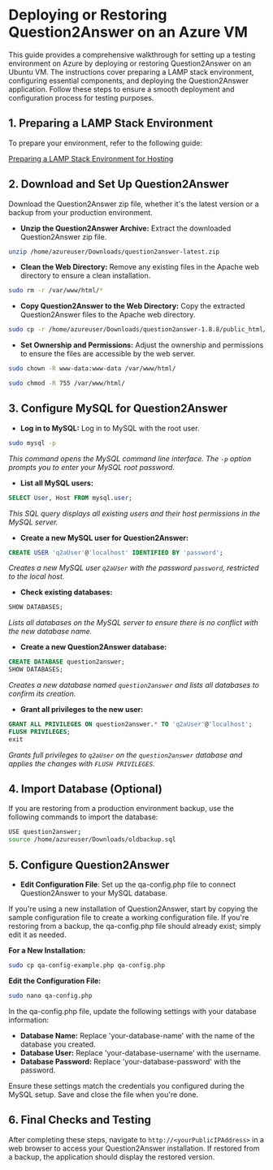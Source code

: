 # Deploying or Restoring Question2Answer on an Azure VM

This guide provides a comprehensive walkthrough for setting up a testing environment on Azure by deploying or restoring Question2Answer on an Ubuntu VM. The instructions cover preparing a LAMP stack environment, configuring essential components, and deploying the Question2Answer application. Follow these steps to ensure a smooth deployment and configuration process for testing purposes.

## 1. Preparing a LAMP Stack Environment

To prepare your environment, refer to the following guide:

[Preparing a LAMP Stack Environment for Hosting](https://github.com/DevOpsVisions/common-workspace-hub/blob/main/docs/technical-guides/prepare-lamp-stack-env.md)

## 2. Download and Set Up Question2Answer

Download the Question2Answer zip file, whether it's the latest version or a backup from your production environment.

- **Unzip the Question2Answer Archive:** Extract the downloaded Question2Answer zip file.

```bash
unzip /home/azureuser/Downloads/question2answer-latest.zip
```

- **Clean the Web Directory:** Remove any existing files in the Apache web directory to ensure a clean installation.

```bash
sudo rm -r /var/www/html/*
```

- **Copy Question2Answer to the Web Directory:** Copy the extracted Question2Answer files to the Apache web directory.

```bash
sudo cp -r /home/azureuser/Downloads/question2answer-1.8.8/public_html/. /var/www/html
```

- **Set Ownership and Permissions:** Adjust the ownership and permissions to ensure the files are accessible by the web server.

```bash
sudo chown -R www-data:www-data /var/www/html/
```
```bash
sudo chmod -R 755 /var/www/html/
```

## 3. Configure MySQL for Question2Answer

- **Log in to MySQL:** Log in to MySQL with the root user.

```bash
sudo mysql -p
```
*This command opens the MySQL command line interface. The `-p` option prompts you to enter your MySQL root password.*

- **List all MySQL users:**

```sql
SELECT User, Host FROM mysql.user;
```
*This SQL query displays all existing users and their host permissions in the MySQL server.*

- **Create a new MySQL user for Question2Answer:**

```sql
CREATE USER 'q2aUser'@'localhost' IDENTIFIED BY 'password';
```
*Creates a new MySQL user `q2aUser` with the password `password`, restricted to the local host.*

- **Check existing databases:**

```sql
SHOW DATABASES;
```
*Lists all databases on the MySQL server to ensure there is no conflict with the new database name.*

- **Create a new Question2Answer database:**

```sql
CREATE DATABASE question2answer;
SHOW DATABASES;
```
*Creates a new database named `question2answer` and lists all databases to confirm its creation.*

- **Grant all privileges to the new user:**

```sql
GRANT ALL PRIVILEGES ON question2answer.* TO 'q2aUser'@'localhost';
FLUSH PRIVILEGES;
exit
```
*Grants full privileges to `q2aUser` on the `question2answer` database and applies the changes with `FLUSH PRIVILEGES`.*

## 4. Import Database (Optional)

If you are restoring from a production environment backup, use the following commands to import the database:

```bash
USE question2answer;
source /home/azureuser/Downloads/oldbackup.sql
```

## 5. Configure Question2Answer

- **Edit Configuration File**: Set up the qa-config.php file to connect Question2Answer to your MySQL database.

If you're using a new installation of Question2Answer, start by copying the sample configuration file to create a working configuration file. If you're restoring from a backup, the qa-config.php file should already exist; simply edit it as needed.

**For a New Installation:**

```bash
sudo cp qa-config-example.php qa-config.php
```
**Edit the Configuration File:**

```bash
sudo nano qa-config.php
```
In the qa-config.php file, update the following settings with your database information:

- **Database Name:** Replace 'your-database-name' with the name of the database you created.
- **Database User:** Replace 'your-database-username' with the username.
- **Database Password:** Replace 'your-database-password' with the password.

Ensure these settings match the credentials you configured during the MySQL setup. Save and close the file when you're done.

## 6. Final Checks and Testing

After completing these steps, navigate to `http://<yourPublicIPAddress>` in a web browser to access your Question2Answer installation. If restored from a backup, the application should display the restored version.
